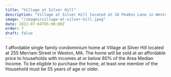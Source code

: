 ```yaml
---
title: "Village at Silver Hill"
description: "Village at Silver Hill located at 16 Peakes Lane in Weston, MA"
image: "/images/village-at-silver-hill.jpeg"
date: 2022-07-04T05:00:00Z
order: 7
draft: false
---
```

1 affordable single family condominium home at Village at Silver Hill located at 255 Merriam Street in Weston, MA. The home will be sold at an affordable price to households with incomes at or below 80% of the Area Median Income. To be eligible to purchase the home, at least one member of the Household must be 55 years of age or older.
